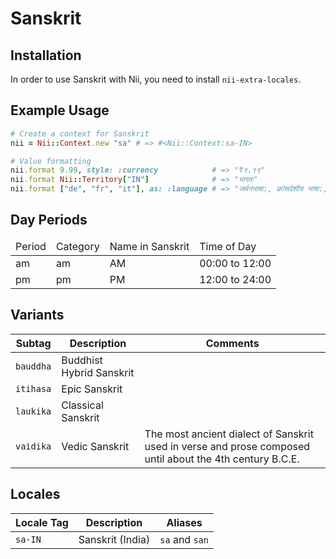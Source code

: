 <!-- This file has been generated. Source: src/docs/languages/_template.md.erb -->

# Sanskrit

## Installation

In order to use Sanskrit with Nii, you need to install `nii-extra-locales`.

## Example Usage

``` ruby
# Create a context for Sanskrit
nii = Nii::Context.new "sa" # => #<Nii::Context:sa-IN>

# Value formatting
nii.format 9.99, style: :currency            # => "₹९.९९"
nii.format Nii::Territory["IN"]              # => "भारतः"
nii.format ["de", "fr", "it"], as: :language # => "जर्मनभाषा:, फ़्रांसदेशीय भाषा:, तथा इटलीदेशीय भाषा:"
```

## Day Periods


<table>
  <thead>
    <tr>
      <td>Period</td>
      <td>Category</td>
      <td>Name in Sanskrit</td>
      <td>Time of Day</td>
    </tr>
  </thead>
  <tbody>
    <tr>
      <td>am</td>
      <td>am</td>
      <td>AM</td>
      <td>00:00 to 12:00</td>
    </tr>
    <tr>
      <td>pm</td>
      <td>pm</td>
      <td>PM</td>
      <td>12:00 to 24:00</td>
    </tr>
  </tbody>
</table>


## Variants

<table>
  <thead>
    <tr>
      <th>Subtag</th>
      <th>Description</th>
      <th>Comments</th>
    </tr>
  </thead>
  <tbody>
    <tr>
      <td><code>bauddha</code></td>
      <td>Buddhist Hybrid Sanskrit</td>
      <td></td>
    </tr>
    <tr>
      <td><code>itihasa</code></td>
      <td>Epic Sanskrit</td>
      <td></td>
    </tr>
    <tr>
      <td><code>laukika</code></td>
      <td>Classical Sanskrit</td>
      <td></td>
    </tr>
    <tr>
      <td><code>vaidika</code></td>
      <td>Vedic Sanskrit</td>
      <td>The most ancient dialect of Sanskrit used in verse and prose composed until about the 4th century B.C.E.</td>
    </tr>
  </tbody>
</table>

## Locales

<table>
  <thead>
    <tr>
      <th>Locale Tag</th>
      <th>Description</th>
      <th>Aliases</th>
    </tr>
  </thead>
  <tbody>
    <tr>
      <td><code>sa-IN</code></td>
      <td>Sanskrit (India)</td>
      <td><code>sa</code> and <code>san</code></td>
    </tr>
  </tbody>
</table>

